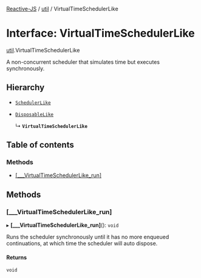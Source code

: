 [Reactive-JS](../README.md) / [util](../modules/util.md) / VirtualTimeSchedulerLike

# Interface: VirtualTimeSchedulerLike

[util](../modules/util.md).VirtualTimeSchedulerLike

A non-concurrent scheduler that simulates time but executes synchronously.

## Hierarchy

- [`SchedulerLike`](util.SchedulerLike.md)

- [`DisposableLike`](util.DisposableLike.md)

  ↳ **`VirtualTimeSchedulerLike`**

## Table of contents

### Methods

- [[\_\_\_VirtualTimeSchedulerLike\_run]](util.VirtualTimeSchedulerLike.md#[___virtualtimeschedulerlike_run])

## Methods

### [\_\_\_VirtualTimeSchedulerLike\_run]

▸ **[___VirtualTimeSchedulerLike_run]**(): `void`

Runs the scheduler synchronously until it has no more
enqueued continuations, at which time the scheduler will auto dispose.

#### Returns

`void`
